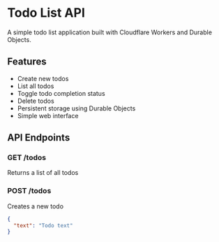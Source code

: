# Todo List API

A simple todo list application built with Cloudflare Workers and Durable Objects.

## Features

- Create new todos
- List all todos
- Toggle todo completion status
- Delete todos
- Persistent storage using Durable Objects
- Simple web interface

## API Endpoints

### GET /todos
Returns a list of all todos

### POST /todos
Creates a new todo
```json
{
  "text": "Todo text"
}